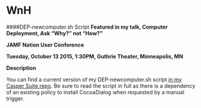 # WnH
####DEP-newcomputer.sh Script
**Featured in my talk, Computer Deployment, Ask “Why?” not “How?”**

**JAMF Nation User Conference**

**Tuesday, October 13 2015, 1:30PM, Guthrie Theater, Minneapolis, MN**

**Description**

You can find a current version of my DEP-newcomputer.sh script [in my Casper Suite repo](https://github.com/acodega/caspersuite). Be sure to read the script in full as there is a dependency of an existing policy to install CocoaDialog when requested by a manual trigger.